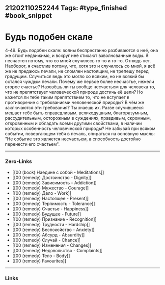 21202110252244
Tags: #type_finished #book_snippet 
---
# Будь подобен скале

 4-49. Будь подобен скале: волны беспрестанно разбиваются о неё, она же стоит недвижимо, и вокруг неё стихают взволнованные воды. Я несчастен потому, что со мной случилось то-то и то-то.  Отнюдь нет. Наоборот, я счастлив потому, что, хотя это и случилось со мной, я всё же не предаюсь печали, не сломлен настоящим, не трепещу перед грядущим. Случиться ведь это могло со всяким, но не всякий бы остался чуждым печали. Почему же первое более несчастье, нежели второе счастье? Назовёшь ли ты вообще несчастьем для человека то, что не препятствует человеческой природе достичь её цели? Но кажется ли тебе таким препятствием то, что не вступает в противоречие с требованиями человеческой природы? В чём же заключаются эти требования? Ты знаешь их. Разве случившееся мешает тебе быть справедливым, великодушным, благоразумным, рассудительным, осторожным в суждениях, правдивым, скромным, откровенным и обладать всеми другими свойствами, в наличии которых особенность человеческой природы? Не забывай при всяком событии, повергающем тебя в печаль, опираться на основную мысль: "Не событие это является несчастьем, а способность достойно перенести его счастьем". 

---
### Zero-Links
 - [[00 (book) Наедине с собой - Meditations]]
 - [[00 (remedy) Достоинство - Dignity]]
 - [[00 (remedy) Зависимость - Addiction]]
 - [[00 (remedy) Мужество - Courage]]
 - [[00 (remedy) Дело - Work]]
 - [[00 (remedy) Настоящее - Present]]
 - [[00 (remedy) Терпимость - Tolerance]]
 - [[00 (remedy) Счастье - Happiness]]
 - [[00 (remedy) Будущее - Future]]
 - [[00 (remedy) Признание - Recognition]]
 - [[00 (remedy) Трудности - Hardship]]
 - [[00 (remedy) Беспокойство - Anxiety]]
 - [[00 (remedy) Абсурд - Absurdity]]
 - [[00 (remedy) Случай - Chance]]
 - [[00 (remedy) Изменения - Changes]]
 - [[00 (remedy) Недовольство - Complaints]]
 - [[00 (remedy) Тело - Body]]
 - [[00 (remedy) Favourites]]
---
### Links
